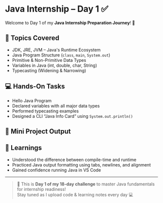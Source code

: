 # Java Internship – Day 1 ✅

Welcome to Day 1 of my **Java Internship Preparation Journey**! 🚀

## 📘 Topics Covered
- JDK, JRE, JVM – Java's Runtime Ecosystem
- Java Program Structure (`class`, `main`, `System.out`)
- Primitive & Non-Primitive Data Types
- Variables in Java (int, double, char, String)
- Typecasting (Widening & Narrowing)

## 💻 Hands-On Tasks
- Hello Java Program
- Declared variables with all major data types
- Performed typecasting examples
- Designed a CLI “Java Info Card” using `System.out.println()`

## 🧪 Mini Project Output

## 🧠 Learnings
- Understood the difference between compile-time and runtime
- Practiced Java output formatting using tabs, newlines, and alignment
- Gained confidence running Java in VS Code

---

> 📍 This is **Day 1 of my 18-day challenge** to master Java fundamentals for internship readiness!  
> Stay tuned as I upload code & learning notes every day 💻

